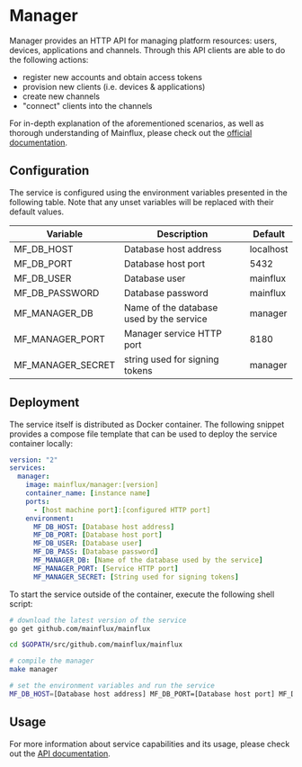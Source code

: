 # Manager

Manager provides an HTTP API for managing platform resources: users, devices,
applications and channels. Through this API clients are able to do the following
actions:

- register new accounts and obtain access tokens
- provision new clients (i.e. devices & applications)
- create new channels
- "connect" clients into the channels

For in-depth explanation of the aforementioned scenarios, as well as thorough
understanding of Mainflux, please check out the [official documentation][doc].

## Configuration

The service is configured using the environment variables presented in the
following table. Note that any unset variables will be replaced with their
default values.

| Variable          | Description                              | Default   |
|-------------------|------------------------------------------|-----------|
| MF_DB_HOST        | Database host address                    | localhost |
| MF_DB_PORT        | Database host port                       | 5432      |
| MF_DB_USER        | Database user                            | mainflux  |
| MF_DB_PASSWORD    | Database password                        | mainflux  |
| MF_MANAGER_DB     | Name of the database used by the service | manager   |
| MF_MANAGER_PORT   | Manager service HTTP port                | 8180      |
| MF_MANAGER_SECRET | string used for signing tokens           | manager   |

## Deployment

The service itself is distributed as Docker container. The following snippet
provides a compose file template that can be used to deploy the service container
locally:

```yaml
version: "2"
services:
  manager:
    image: mainflux/manager:[version]
    container_name: [instance name]
    ports:
      - [host machine port]:[configured HTTP port]
    environment:
      MF_DB_HOST: [Database host address]
      MF_DB_PORT: [Database host port]
      MF_DB_USER: [Database user]
      MF_DB_PASS: [Database password]
      MF_MANAGER_DB: [Name of the database used by the service]
      MF_MANAGER_PORT: [Service HTTP port]
      MF_MANAGER_SECRET: [String used for signing tokens]
```

To start the service outside of the container, execute the following shell script:

```bash
# download the latest version of the service
go get github.com/mainflux/mainflux

cd $GOPATH/src/github.com/mainflux/mainflux

# compile the manager
make manager

# set the environment variables and run the service
MF_DB_HOST=[Database host address] MF_DB_PORT=[Database host port] MF_DB_USER=[Database user] MF_DB_PASS=[Database password] MF_MANAGER_DB=[Name of the database used by the service] MF_MANAGER_PORT=[Service HTTP port] MF_MANAGER_SECRET=[String used for signing tokens] ./build/mainflux-manager
```

## Usage

For more information about service capabilities and its usage, please check out
the [API documentation](swagger.yaml).

[doc]: http://mainflux.readthedocs.io

